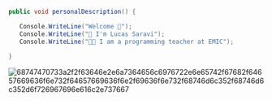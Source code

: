 
```csharp
public void personalDescription() {

   Console.WriteLine("Welcome 👋");
   Console.WriteLine("🚀 I'm Lucas Saravi");
   Console.WriteLine("👨‍🏫 I am a programming teacher at EMIC");
   
}
```



![68747470733a2f2f63646e2e6a7364656c6976722e6e65742f67682f64657669636f6e732f64657669636f6e2f69636f6e732f68746d6c352f68746d6c352d6f726967696e616c2e737667](https://github.com/LucasSaravi-cpu/LucasSaravi-cpu/assets/126580800/b30863a9-7552-41d1-939e-e5d8f8268b3f)
